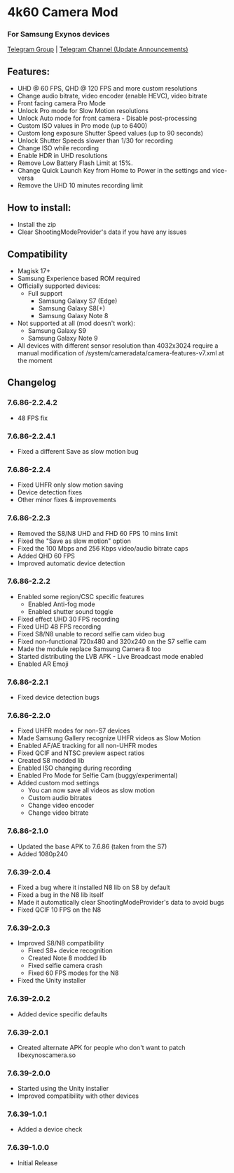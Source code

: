 # 4k60 Camera Mod
### For Samsung Exynos devices

[Telegram Group](https://t.me/note8_4K60FPS) | [Telegram Channel (Update Announcements)](https://t.me/s7cammod)

## Features:
* UHD @ 60 FPS, QHD @ 120 FPS and more custom resolutions
* Change audio bitrate, video encoder (enable HEVC), video bitrate
* Front facing camera Pro Mode
* Unlock Pro mode for Slow Motion resolutions
* Unlock Auto mode for front camera - Disable post-processing
* Custom ISO values in Pro mode (up to 6400)
* Custom long exposure Shutter Speed values (up to 90 seconds)
* Unlock Shutter Speeds slower than 1/30 for recording
* Change ISO while recording
* Enable HDR in UHD resolutions
* Remove Low Battery Flash Limit at 15%.
* Change Quick Launch Key from Home to Power in the settings and vice-versa
* Remove the UHD 10 minutes recording limit

## How to install:
* Install the zip
* Clear ShootingModeProvider's data if you have any issues

## Compatibility
* Magisk 17+
* Samsung Experience based ROM required
* Officially supported devices:
  * Full support
    * Samsung Galaxy S7 (Edge)
    * Samsung Galaxy S8(+)
    * Samsung Galaxy Note 8
* Not supported at all (mod doesn't work):
  * Samsung Galaxy S9
  * Samsung Galaxy Note 9
* All devices with different sensor resolution than 4032x3024 require a manual modification of /system/cameradata/camera-features-v7.xml at the moment

## Changelog
### 7.6.86-2.2.4.2
* 48 FPS fix

### 7.6.86-2.2.4.1
* Fixed a different Save as slow motion bug

### 7.6.86-2.2.4
* Fixed UHFR only slow motion saving
* Device detection fixes
* Other minor fixes & improvements

### 7.6.86-2.2.3
* Removed the S8/N8 UHD and FHD 60 FPS 10 mins limit
* Fixed the "Save as slow motion" option
* Fixed the 100 Mbps and 256 Kbps video/audio bitrate caps
* Added QHD 60 FPS
* Improved automatic device detection

### 7.6.86-2.2.2
* Enabled some region/CSC specific features
  * Enabled Anti-fog mode
  * Enabled shutter sound toggle
* Fixed effect UHD 30 FPS recording
* Fixed UHD 48 FPS recording
* Fixed S8/N8 unable to record selfie cam video bug
* Fixed non-functional 720x480 and 320x240 on the S7 selfie cam
* Made the module replace Samsung Camera 8 too
* Started distributing the LVB APK - Live Broadcast mode enabled
* Enabled AR Emoji

### 7.6.86-2.2.1
* Fixed device detection bugs

### 7.6.86-2.2.0
* Fixed UHFR modes for non-S7 devices
* Made Samsung Gallery recognize UHFR videos as Slow Motion
* Enabled AF/AE tracking for all non-UHFR modes
* Fixed QCIF and NTSC preview aspect ratios
* Created S8 modded lib
* Enabled ISO changing during recording
* Enabled Pro Mode for Selfie Cam (buggy/experimental)
* Added custom mod settings
  * You can now save all videos as slow motion
  * Custom audio bitrates
  * Change video encoder
  * Change video bitrate

### 7.6.86-2.1.0
* Updated the base APK to 7.6.86 (taken from the S7)
* Added 1080p240

### 7.6.39-2.0.4
* Fixed a bug where it installed N8 lib on S8 by default
* Fixed a bug in the N8 lib itself
* Made it automatically clear ShootingModeProvider's data to avoid bugs
* Fixed QCIF 10 FPS on the N8

### 7.6.39-2.0.3
* Improved S8/N8 compatibility
  * Fixed S8+ device recognition
  * Created Note 8 modded lib
  * Fixed selfie camera crash
  * Fixed 60 FPS modes for the N8
* Fixed the Unity installer

### 7.6.39-2.0.2
* Added device specific defaults

### 7.6.39-2.0.1
* Created alternate APK for people who don't want to patch libexynoscamera.so

### 7.6.39-2.0.0
* Started using the Unity installer
* Improved compatibility with other devices

### 7.6.39-1.0.1
* Added a device check

### 7.6.39-1.0.0
* Initial Release